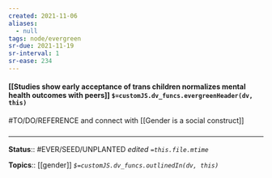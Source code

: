```yaml
---
created: 2021-11-06 
aliases:
  - null
tags: node/evergreen
sr-due: 2021-11-19
sr-interval: 1
sr-ease: 234
---
```


#### [[Studies show early acceptance of trans children normalizes mental health outcomes with peers]] `$=customJS.dv_funcs.evergreenHeader(dv, this)`

#TO/DO/REFERENCE and connect with [[Gender is a social construct]]

### <hr class="footnote"/>

**Status**:: #EVER/SEED/UNPLANTED
*edited `=this.file.mtime`*

**Topics**:: [[gender]]
*`$=customJS.dv_funcs.outlinedIn(dv, this)`*
